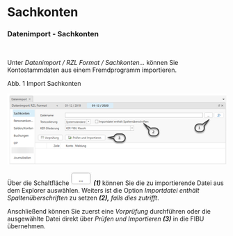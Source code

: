 # Sachkonten

### Datenimport - Sachkonten

&nbsp;

Unter *Datenimport / RZL Format / Sachkonten…* können Sie Kontostammdaten aus einem Fremdprogramm importieren.

Abb. 1 Import Sachkonten

![Image](<lib/NeuesElement173.png>)

Über die Schaltfläche ![Image](<lib/NeuesElement172.png>) ***(1)*** können Sie die zu importierende Datei aus dem Explorer auswählen. Weiters ist die Option *Importdatei enthält Spaltenüberschriften* zu setzen ***(2),** falls dies zutrifft*.&nbsp;

Anschließend können Sie zuerst eine *Vorprüfung* durchführen oder die ausgewählte Datei direkt über *Prüfen und Importieren **(3)*** in die FIBU übernehmen.

